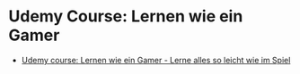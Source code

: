 # Udemy Course: Lernen wie ein Gamer

- [Udemy course: Lernen wie ein Gamer - Lerne alles so leicht wie im Spiel](https://www.udemy.com/course/erfahrungspunkte-200-reallife-edition/learn/lecture/11588146?start=0#content)
